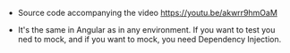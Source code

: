 - Source code accompanying the video https://youtu.be/akwrr9hmOaM

- It's the same in Angular as in any environment. If you want to test you ned to mock, and if you want to mock, you need Dependency Injection.
